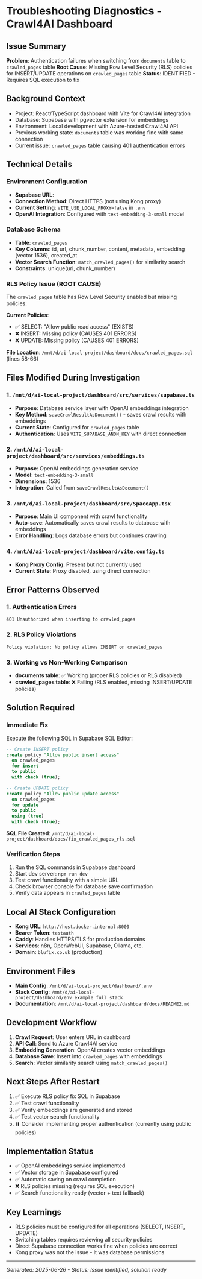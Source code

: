 # Troubleshooting Diagnostics - Crawl4AI Dashboard

## Issue Summary
**Problem**: Authentication failures when switching from `documents` table to `crawled_pages` table
**Root Cause**: Missing Row Level Security (RLS) policies for INSERT/UPDATE operations on `crawled_pages` table
**Status**: IDENTIFIED - Requires SQL execution to fix

## Background Context
- Project: React/TypeScript dashboard with Vite for Crawl4AI integration
- Database: Supabase with pgvector extension for embeddings
- Environment: Local development with Azure-hosted Crawl4AI API
- Previous working state: `documents` table was working fine with same connection
- Current issue: `crawled_pages` table causing 401 authentication errors

## Technical Details

### Environment Configuration
- **Supabase URL**: 
- **Connection Method**: Direct HTTPS (not using Kong proxy)
- **Current Setting**: `VITE_USE_LOCAL_PROXY=false` in `.env`
- **OpenAI Integration**: Configured with `text-embedding-3-small` model

### Database Schema
- **Table**: `crawled_pages` 
- **Key Columns**: id, url, chunk_number, content, metadata, embedding (vector 1536), created_at
- **Vector Search Function**: `match_crawled_pages()` for similarity search
- **Constraints**: unique(url, chunk_number)

### RLS Policy Issue (ROOT CAUSE)
The `crawled_pages` table has Row Level Security enabled but missing policies:

**Current Policies**:
- ✅ SELECT: "Allow public read access" (EXISTS)
- ❌ INSERT: Missing policy (CAUSES 401 ERRORS)
- ❌ UPDATE: Missing policy (CAUSES 401 ERRORS)

**File Location**: `/mnt/d/ai-local-project/dashboard/docs/crawled_pages.sql` (lines 58-66)

## Files Modified During Investigation

### 1. `/mnt/d/ai-local-project/dashboard/src/services/supabase.ts`
- **Purpose**: Database service layer with OpenAI embeddings integration
- **Key Method**: `saveCrawlResultAsDocument()` - saves crawl results with embeddings
- **Current State**: Configured for `crawled_pages` table
- **Authentication**: Uses `VITE_SUPABASE_ANON_KEY` with direct connection

### 2. `/mnt/d/ai-local-project/dashboard/src/services/embeddings.ts`
- **Purpose**: OpenAI embeddings generation service
- **Model**: `text-embedding-3-small`
- **Dimensions**: 1536
- **Integration**: Called from `saveCrawlResultAsDocument()`

### 3. `/mnt/d/ai-local-project/dashboard/src/SpaceApp.tsx`
- **Purpose**: Main UI component with crawl functionality
- **Auto-save**: Automatically saves crawl results to database with embeddings
- **Error Handling**: Logs database errors but continues crawling

### 4. `/mnt/d/ai-local-project/dashboard/vite.config.ts`
- **Kong Proxy Config**: Present but not currently used
- **Current State**: Proxy disabled, using direct connection

## Error Patterns Observed

### 1. Authentication Errors
```
401 Unauthorized when inserting to crawled_pages
```

### 2. RLS Policy Violations
```
Policy violation: No policy allows INSERT on crawled_pages
```

### 3. Working vs Non-Working Comparison
- **documents table**: ✅ Working (proper RLS policies or RLS disabled)
- **crawled_pages table**: ❌ Failing (RLS enabled, missing INSERT/UPDATE policies)

## Solution Required

### Immediate Fix
Execute the following SQL in Supabase SQL Editor:

```sql
-- Create INSERT policy
create policy "Allow public insert access"
  on crawled_pages
  for insert
  to public
  with check (true);

-- Create UPDATE policy  
create policy "Allow public update access"
  on crawled_pages
  for update
  to public
  using (true)
  with check (true);
```

**SQL File Created**: `/mnt/d/ai-local-project/dashboard/docs/fix_crawled_pages_rls.sql`

### Verification Steps
1. Run the SQL commands in Supabase dashboard
2. Start dev server: `npm run dev`
3. Test crawl functionality with a simple URL
4. Check browser console for database save confirmation
5. Verify data appears in `crawled_pages` table

## Local AI Stack Configuration
- **Kong URL**: `http://host.docker.internal:8000`
- **Bearer Token**: `testauth` 
- **Caddy**: Handles HTTPS/TLS for production domains
- **Services**: n8n, OpenWebUI, Supabase, Ollama, etc.
- **Domain**: `blufix.co.uk` (production)

## Environment Files
- **Main Config**: `/mnt/d/ai-local-project/dashboard/.env`
- **Stack Config**: `/mnt/d/ai-local-project/dashboard/env_example_full_stack`
- **Documentation**: `/mnt/d/ai-local-project/dashboard/docs/README2.md`

## Development Workflow
1. **Crawl Request**: User enters URL in dashboard
2. **API Call**: Send to Azure Crawl4AI service
3. **Embedding Generation**: OpenAI creates vector embeddings
4. **Database Save**: Insert into `crawled_pages` with embeddings
5. **Search**: Vector similarity search using `match_crawled_pages()`

## Next Steps After Restart
1. ✅ Execute RLS policy fix SQL in Supabase
2. ✅ Test crawl functionality 
3. ✅ Verify embeddings are generated and stored
4. ✅ Test vector search functionality
5. ⏸️ Consider implementing proper authentication (currently using public policies)

## Implementation Status
- ✅ OpenAI embeddings service implemented
- ✅ Vector storage in Supabase configured  
- ✅ Automatic saving on crawl completion
- ❌ RLS policies missing (requires SQL execution)
- ✅ Search functionality ready (vector + text fallback)

## Key Learnings
- RLS policies must be configured for all operations (SELECT, INSERT, UPDATE)
- Switching tables requires reviewing all security policies
- Direct Supabase connection works fine when policies are correct
- Kong proxy was not the issue - it was database permissions

---
*Generated: 2025-06-26 - Status: Issue identified, solution ready*
